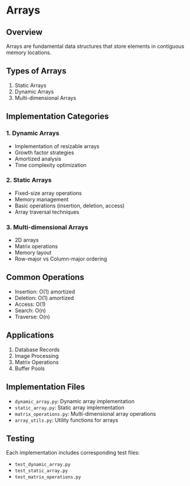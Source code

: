 # Arrays

## Overview
Arrays are fundamental data structures that store elements in contiguous memory locations.

## Types of Arrays
1. Static Arrays
2. Dynamic Arrays
3. Multi-dimensional Arrays

## Implementation Categories

### 1. Dynamic Arrays
- Implementation of resizable arrays
- Growth factor strategies
- Amortized analysis
- Time complexity optimization

### 2. Static Arrays
- Fixed-size array operations
- Memory management
- Basic operations (insertion, deletion, access)
- Array traversal techniques

### 3. Multi-dimensional Arrays
- 2D arrays
- Matrix operations
- Memory layout
- Row-major vs Column-major ordering

## Common Operations
- Insertion: O(1) amortized
- Deletion: O(1) amortized
- Access: O(1)
- Search: O(n)
- Traverse: O(n)

## Applications
1. Database Records
2. Image Processing
3. Matrix Operations
4. Buffer Pools

## Implementation Files
- `dynamic_array.py`: Dynamic array implementation
- `static_array.py`: Static array implementation
- `matrix_operations.py`: Multi-dimensional array operations
- `array_utils.py`: Utility functions for arrays

## Testing
Each implementation includes corresponding test files:
- `test_dynamic_array.py`
- `test_static_array.py`
- `test_matrix_operations.py` 